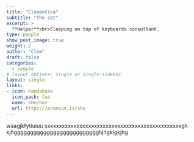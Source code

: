```yaml
---
title: "Clementina"
subtitle: "The cat"
excerpt: >
  **Helper**<br>Sleeping on top of keyboards consultant.
type: people
show_post_image: true
weight: 2
author: "Clem"
draft: false
categories:
  - people
# layout options: single or single-sidebar
layout: single
links:
- icon: handshake
  icon_pack: fas
  name: she/her
  url: https://pronoun.is/she
---
```


wsagjkfytiuiuu  xxxxxxxxxxxxxxxxxxxxxxxxxxxxxxxxxxxxxxxxxxxxxxxgh kjhgggggggggggggggggggggggggghjhgklgkjhg
